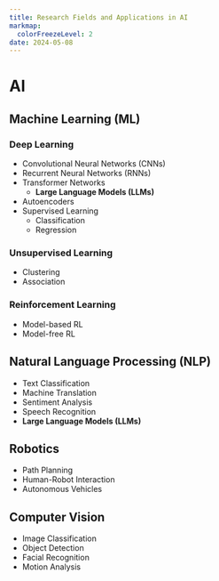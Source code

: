 ```yaml
---
title: Research Fields and Applications in AI
markmap:
  colorFreezeLevel: 2
date: 2024-05-08
---
```



# AI
## Machine Learning (ML)
### **Deep Learning**
- Convolutional Neural Networks (CNNs)
- Recurrent Neural Networks (RNNs)
- Transformer Networks
    - **Large Language Models (LLMs)**
- Autoencoders
- Supervised Learning
    - Classification
    - Regression

### Unsupervised Learning
- Clustering
- Association

### Reinforcement Learning
- Model-based RL
- Model-free RL

## Natural Language Processing (NLP)
- Text Classification
- Machine Translation
- Sentiment Analysis
- Speech Recognition
- **Large Language Models (LLMs)**

## Robotics
- Path Planning
- Human-Robot Interaction
- Autonomous Vehicles

## Computer Vision
- Image Classification
- Object Detection
- Facial Recognition
- Motion Analysis
